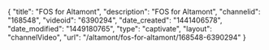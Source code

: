 {
    "title": "FOS for Altamont",
    "description": "FOS for Altamont",
    "channelid": "168548",
    "videoid": "6390294",
    "date_created": "1441406578",
    "date_modified": "1449180765",
    "type": "captivate",
    "layout": "channelVideo",
    "url": "\/altamont\/fos-for-altamont\/168548-6390294"
}